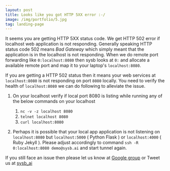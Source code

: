 ```yaml
---
layout: post
title: Looks like you got HTTP 5XX error :-/
image: /img/portfolio/5.jpg
tag: landing-page
---
```


It seems you are getting HTTP 5XX status code. We get HTTP 502 error if localhost web application is not responding. Generally speaking HTTP status code 502 means *Bad Gateway* which simply meant that the application is in the localhost is not responding. When we do remote port forwarding like `0:localhost:8080` then sysb looks at `0:` and allocate a available remote port and map it to your laptop's `localhost:8080`.

If you are getting a HTTP 502 status then it means your web services at `localhost:8080` is not responding on port `8080` locally. You need to verify the health of `localhost:8080` we can do following to alleviate the issue.

1. On your localhost verify if local port 8080 is listing while running any of the below commands on your localhost
    1. `nc -v -z localhost 8080`
    1. `telnet localhost 8080`
    1. `curl localhost:8080`

1. Perhaps it is possible that your local app application is not listening on `localhost:8080` but `localhost:5000` ( Python Flask ) or `localhost:4000` ( Ruby Jekyll ). Please adjust accordingly to command `ssh -R 0:localhost:8080 demo@sysb.ai` and start tunnel again.

If you still face an issue then please let us know at [Google group](https://groups.google.com/forum/#!forum/sysb_ai) or Tweet us at [sysb_ai](https://twitter.com/sysb_ai)

<!-- ## It seems you are getting HTTP 5XX status code

|| HTTP Status code || Error ||
| 500 | Internal Server Error |
| 501 | Not Implemented |
| 502 | Bad Gateway |
| 503 | Service Unavailable |
| 504 | Gateway Timeout |
| 505 | HTTP Version Not Supported |
| 506 | Variant Also Negotiates |
| 507 | Insufficient Storage |
| 508 | Loop Detected |
| 510 | Not Extended |
| 511 | Network Authentication Required | -->